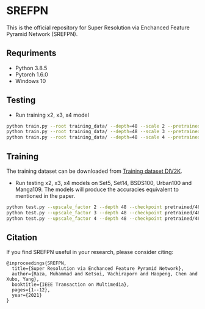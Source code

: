 # SREFPN

This is the official repository for Super Resolution via Enchanced Feature Pyramid Network (SREFPN).

## Requriments

- Python 3.8.5
- Pytorch 1.6.0
- Windows 10

## Testing

* Run training x2, x3, x4 model
```bash
python train.py --root training_data/ --depth=48 --scale 2 --pretrained pretrained/48/epoch_730_x2.pth
python train.py --root training_data/ --depth=48 --scale 3 --pretrained pretrained/48/epoch_786_x3.pth
python train.py --root training_data/ --depth=48 --scale 4 --pretrained pretrained/48/epoch_772_x4.pth
```

## Training

The training dataset can be downloaded from [Training dataset DIV2K](https://data.vision.ee.ethz.ch/cvl/DIV2K/).
* Run testing x2, x3, x4 models on Set5, Set14, BSDS100, Urban100 and Manga109. The models will produce the accuracies equivalent to mentioned in the paper.
```bash
python test.py --upscale_factor 2 --depth 48 --checkpoint pretrained/48/epoch_730_x2.pth
python test.py --upscale_factor 3 --depth 48 --checkpoint pretrained/48/epoch_786_x3.pth
python test.py --upscale_factor 4 --depth 48 --checkpoint pretrained/48/epoch_772_x4.pth
```

## Citation

If you find SREFPN useful in your research, please consider citing:

```
@inproceedings{SREFPN,
  title={Super Resolution via Enchanced Feature Pyramid Network},
  author={Raza, Muhammad and Ketsoi, Vachiraporn and Haopeng, Chen and Xubo, Yang},
  booktitle={IEEE Transaction on Multimedia},
  pages={1--12},
  year={2021}
}
```

